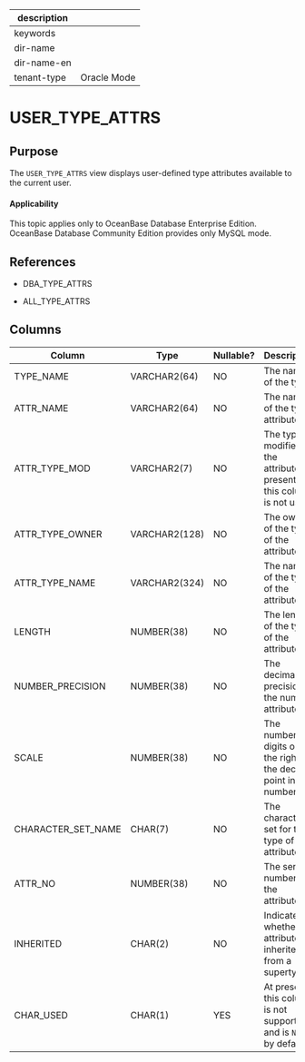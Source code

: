 | description ||
|---|---|
| keywords ||
| dir-name ||
| dir-name-en ||
| tenant-type | Oracle Mode |

USER_TYPE_ATTRS
====================================

Purpose
-----------

The `USER_TYPE_ATTRS` view displays user-defined type attributes available to the current user.

<main id="notice" >
    <h4>Applicability</h4>
    <p>This topic applies only to OceanBase Database Enterprise Edition. OceanBase Database Community Edition provides only MySQL mode. </p>
  </main>

References
-------------

* DBA_TYPE_ATTRS

* ALL_TYPE_ATTRS

Columns
-------------

| **Column** | **Type** | **Nullable?** | **Description** |
|--------------------|---------------|----------------|--------------------------|
| TYPE_NAME | VARCHAR2(64) | NO | The name of the type. |
| ATTR_NAME | VARCHAR2(64) | NO | The name of the type attribute. |
| ATTR_TYPE_MOD | VARCHAR2(7) | NO | The type modifier of the attribute. At present, this column is not used. |
| ATTR_TYPE_OWNER | VARCHAR2(128) | NO | The owner of the type of the attribute. |
| ATTR_TYPE_NAME | VARCHAR2(324) | NO | The name of the type of the attribute. |
| LENGTH | NUMBER(38) | NO | The length of the type of the attribute. |
| NUMBER_PRECISION | NUMBER(38) | NO | The decimal precision of the number attribute. |
| SCALE | NUMBER(38) | NO | The number of digits on the right of the decimal point in a number. |
| CHARACTER_SET_NAME | CHAR(7) | NO | The character set for the type of the attribute. |
| ATTR_NO | NUMBER(38) | NO | The serial number of the attribute. |
| INHERITED | CHAR(2) | NO | Indicates whether the attribute is inherited from a supertype. |
| CHAR_USED | CHAR(1) | YES | At present, this column is not supported and is `NULL` by default. |
